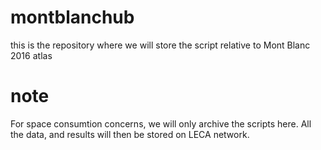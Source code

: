 # montblanchub
this is the repository where we will store the script relative to Mont Blanc 2016 atlas

# note
For space consumtion concerns, we will only archive the scripts here. All the data,
and results will then be stored on LECA network.

